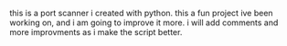 this is a port scanner i created with python.
this a fun project ive been working on, and i am going to improve it more.
i will add comments and more improvments as i make the script better.
